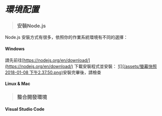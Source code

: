 # _**環境配置**_

> ### 安裝Node.js

Node.js 安裝方式有很多，依照你的作業系統環境有不同的選擇：

#### Windows

請先前往[https://nodejs.org/en/download/](https://nodejs.org/en/download/) 下載安裝程式並安裝： [![](/assets/螢幕快照 2018-01-08 下午2.37.50.png)](https://nodejs.org/en/download/)安裝完畢後，請檢查

#### Linux & Mac

> ### 整合開發環境

#### Visual Studio Code




